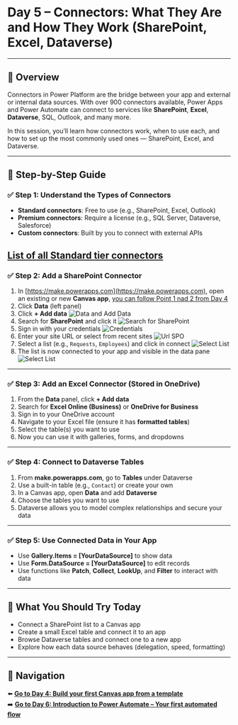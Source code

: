 # Day 5 – Connectors: What They Are and How They Work (SharePoint, Excel, Dataverse)

---

## 📝 Overview

Connectors in Power Platform are the bridge between your app and external or internal data sources. With over 900 connectors available, Power Apps and Power Automate can connect to services like **SharePoint**, **Excel**, **Dataverse**, SQL, Outlook, and many more.

In this session, you’ll learn how connectors work, when to use each, and how to set up the most commonly used ones — SharePoint, Excel, and Dataverse.

---

## 🧭 Step-by-Step Guide

### ✅ Step 1: Understand the Types of Connectors

- **Standard connectors**: Free to use (e.g., SharePoint, Excel, Outlook)
- **Premium connectors**: Require a license (e.g., SQL Server, Dataverse, Salesforce)
- **Custom connectors**: Built by you to connect with external APIs

[List of all Standard tier connectors](https://learn.microsoft.com/en-us/connectors/connector-reference/connector-reference-standard-connectors)
---

### ✅ Step 2: Add a SharePoint Connector

1. In [https://make.powerapps.com](https://make.powerapps.com), open an existing or new **Canvas app**, [you can follow Point 1 nad 2 from Day 4](https://github.com/felixbons/PowerPlatform/blob/main/PowerPlatform/Power%20Platform%2030%20days/Day04.md#-step-1-open-power-apps-maker-portal)
2. Click **Data** (left panel)
3. Click **+ Add data**
![Data and Add Data](/PowerPlatform/assets/PowerPlatform30days/Day5/2and3.png)
4. Search for **SharePoint** and click it
![Search for SharePoint](/PowerPlatform/assets/PowerPlatform30days/Day5/4.png)
5. Sign in with your credentials
![Credentials](/PowerPlatform/assets/PowerPlatform30days/Day5/5.png)
6. Enter your site URL or select from recent sites 
![Url SPO](/PowerPlatform/assets/PowerPlatform30days/Day5/6.png)
7. Select a list (e.g., `Requests`, `Employees`) and click in connect
![Select List](/PowerPlatform/assets/PowerPlatform30days/Day5/7.png)
8. The list is now connected to your app and visible in the data pane
![Select List](/PowerPlatform/assets/PowerPlatform30days/Day5/8.png)

---

### ✅ Step 3: Add an Excel Connector (Stored in OneDrive)

1. From the **Data** panel, click **+ Add data**
2. Search for **Excel Online (Business)** or **OneDrive for Business**
3. Sign in to your OneDrive account
4. Navigate to your Excel file (ensure it has **formatted tables**)
5. Select the table(s) you want to use
6. Now you can use it with galleries, forms, and dropdowns

---

### ✅ Step 4: Connect to Dataverse Tables

1. From **make.powerapps.com**, go to **Tables** under Dataverse
2. Use a built-in table (e.g., `Contact`) or create your own
3. In a Canvas app, open **Data** and add **Dataverse**
4. Choose the tables you want to use
5. Dataverse allows you to model complex relationships and secure your data

---

### ✅ Step 5: Use Connected Data in Your App

- Use **Gallery.Items = [YourDataSource]** to show data
- Use **Form.DataSource = [YourDataSource]** to edit records
- Use functions like **Patch**, **Collect**, **LookUp**, and **Filter** to interact with data

---

## 🔎 What You Should Try Today

- Connect a SharePoint list to a Canvas app
- Create a small Excel table and connect it to an app
- Browse Dataverse tables and connect one to a new app
- Explore how each data source behaves (delegation, speed, formatting)

---

## 🔁 Navigation

⬅️ [**Go to Day 4: Build your first Canvas app from a template**](/PowerPlatform/Power%20Platform%2030%20days/Day04.md)  
➡️ [**Go to Day 6: Introduction to Power Automate – Your first automated flow**](/PowerPlatform/Power%20Platform%2030%20days/Day06.md)
